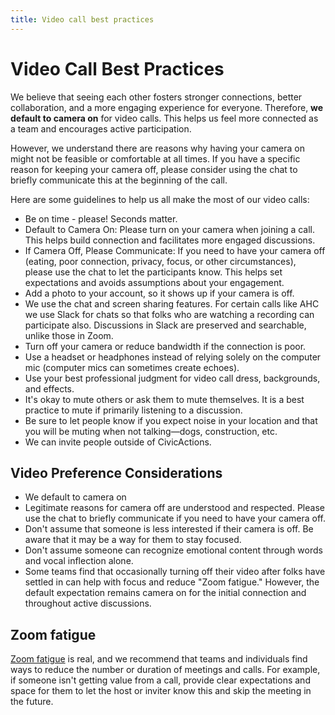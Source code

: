 ```yaml
---
title: Video call best practices
---
```


# Video Call Best Practices

We believe that seeing each other fosters stronger connections, better collaboration, and a more engaging experience for everyone. Therefore, **we default to camera on** for video calls. This helps us feel more connected as a team and encourages active participation.

However, we understand there are reasons why having your camera on might not be feasible or comfortable at all times. If you have a specific reason for keeping your camera off, please consider using the chat to briefly communicate this at the beginning of the call.

Here are some guidelines to help us all make the most of our video calls:

-   Be on time - please! Seconds matter.
-   Default to Camera On: Please turn on your camera when joining a call. This helps build connection and facilitates more engaged discussions.
-   If Camera Off, Please Communicate: If you need to have your camera off (eating, poor connection, privacy, focus, or other circumstances), please use the chat to let the participants know. This helps set expectations and avoids assumptions about your engagement.
-   Add a photo to your account, so it shows up if your camera is off.
-   We use the chat and screen sharing features. For certain calls like AHC we use Slack for chats so that folks who are watching a recording can participate also. Discussions in Slack are preserved and searchable, unlike those in Zoom.
-   Turn off your camera or reduce bandwidth if the connection is poor.
-   Use a headset or headphones instead of relying solely on the computer mic (computer mics can sometimes create echoes).
-   Use your best professional judgment for video call dress, backgrounds, and effects.
-   It's okay to mute others or ask them to mute themselves. It is a best practice to mute if primarily listening to a discussion.
-   Be sure to let people know if you expect noise in your location and that you will be muting when not talking—dogs, construction, etc.
-   We can invite people outside of CivicActions.

## Video Preference Considerations

-   We default to camera on
-   Legitimate reasons for camera off are understood and respected. Please use the chat to briefly communicate if you need to have your camera off.
-   Don't assume that someone is less interested if their camera is off. Be aware that it may be a way for them to stay focused.
-   Don't assume someone can recognize emotional content through words and vocal inflection alone.
-   Some teams find that occasionally turning off their video after folks have settled in can help with focus and reduce "Zoom fatigue." However, the default expectation remains camera on for the initial connection and throughout active discussions.

## Zoom fatigue

[Zoom fatigue](https://en.wikipedia.org/wiki/Zoom_fatigue) is real, and we recommend that teams and individuals find ways to reduce the number or duration of meetings and calls. For example, if someone isn't getting value from a call, provide clear expectations and space for them to let the host or inviter know this and skip the meeting in the future.
